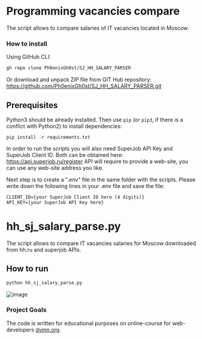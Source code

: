 # Programming vacancies compare

The script allows to compare salaries of IT vacancies located in Moscow. 


### How to install

Using GitHub CLI:
```bash
gh repo clone Ph0enixGh0st/SJ_HH_SALARY_PARSER
```

Or download and unpack ZIP file from GIT Hub repository: https://github.com/Ph0enixGh0st/SJ_HH_SALARY_PARSER.git


## Prerequisites

Python3 should be already installed. 
Then use `pip` (or `pip3`, if there is a conflict with Python2) to install dependencies:
```
pip install -r requirements.txt
```
In order to run the scripts you will also need SuperJob API Key and SuperJob Client ID.
Both can be obtained here: https://api.superjob.ru/register
API will require to provide a web-site, you can use any web-site address you like.

Next step is to create a ".env" file in the same folder with the scripts.
Please write down the following lines in your .env file and save the file:
```
CLIENT_ID={your SuperJob Client ID here (4 digits)}
API_KEY={your SuperJob API Key here}
```

# hh_sj_salary_parse.py

The script allows to compare IT vacancies salaries for Moscow downloaded from hh.ru and superjob APIs.


## How to run

```bash
python hh_sj_salary_parse.py
```

![image](https://user-images.githubusercontent.com/108229516/193806035-ac0230e3-8da3-4225-bf07-fee6554339dc.png)


### Project Goals

The code is written for educational purposes on online-course for web-developers [dvmn.org](https://dvmn.org/).



